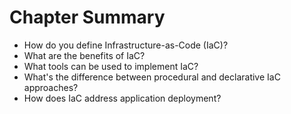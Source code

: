 # Chapter Summary

* How do you define Infrastructure-as-Code \(IaC\)?
* What are the benefits of IaC?
* What tools can be used to implement IaC?
* What's the difference between procedural and declarative IaC approaches?
* How does IaC address application deployment? 



